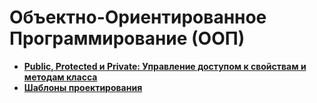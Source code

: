 Объектно-Ориентированное Программирование (ООП)
===============================================
* **[Public, Protected и Private: Управление доступом к свойствам и методам класса](https://github.com/uran1980/web-dev-blog/blob/master/OOP%20-%20ObjectOrientedProgramming/public-protected-privat.md)**
* **[Шаблоны проектирования](http://designpatternsphp.readthedocs.io/ru/latest/README.html)**
